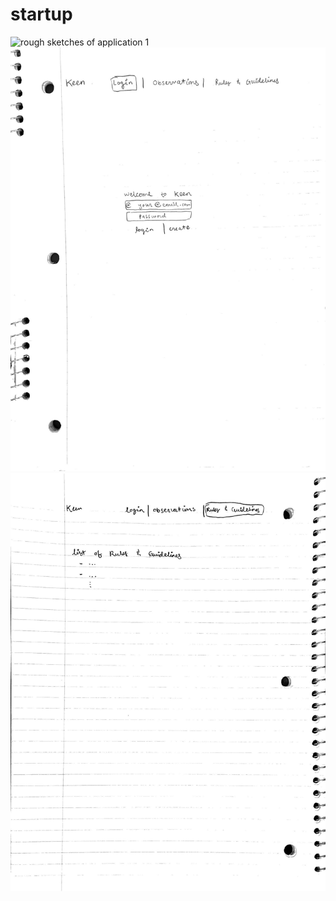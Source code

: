 # startup
![rough sketches of application 1](/Users/lathamjeppson/Desktop/cs260/startup/sketch_1.jpg)
![rough sketches 2](sketch_2.jpg)
![rough sketches 3](sketch_3.jpg)

